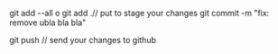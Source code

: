 git add --all o git add .// put to stage your changes
git commit -m "fix: remove ubla bla bla"

git push // send your changes to github

